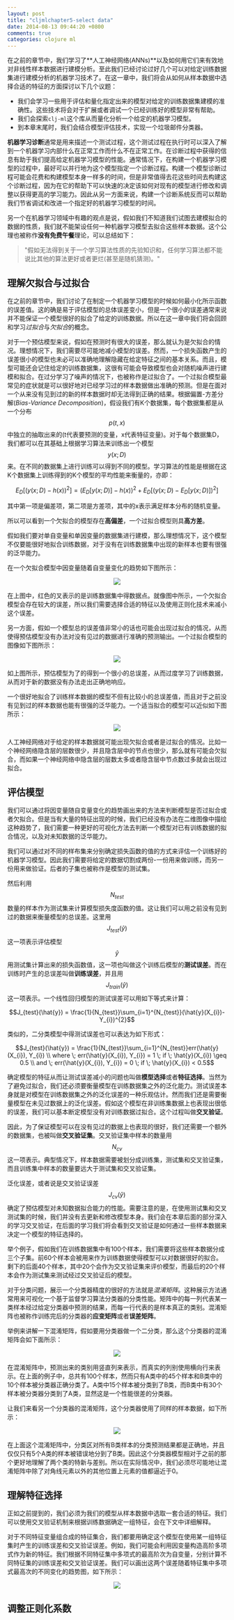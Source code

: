 ```yaml
---
layout: post
title: "cljmlchapter5-select data"
date: 2014-08-13 09:44:20 +0800
comments: true
categories: clojure ml
---
```


在之前的章节中，我们学习了**人工神经网络(ANNs)**以及如何用它们来有效地对非线性样本数据进行建模分析。至此我们已经讨论过好几个可以对给定训练数据集进行建模分析的机器学习技术了。在这一章中，我们将会从如何从样本数据中选择合适的特征的方面探讨以下几个议题：

* 我们会学习一些用于评估和量化指定出来的模型对给定的训练数据集建模的准确性。这些技术将会对于扩展或者调试一个已经训练好的模型非常有帮助。
* 我们会探索`clj-ml`这个库从而量化分析一个给定的机器学习模型。
* 到本章末尾时，我们会结合模型评估技术，实现一个垃圾邮件分类器。

**机器学习诊断**通常是用来描述一个测试过程，这个测试过程在执行时可以深入了解到一个机器学习内部什么在正常工作而什么不在正常工作。在诊断过程中获得的信息有助于我们提高给定机器学习模型的性能。通常情况下，在构建一个机器学习模型的过程中，最好可以并行地为这个模型指定一个诊断过程。构建一个模型诊断过程可能会花费和构建模型本身一样多的时间，但是非常值得去花这些时间去构建这个诊断过程，因为在它的帮助下可以快速的决定该如何对现有的模型进行修改和调整以获得更高的学习能力。因此从另一方面来说，构建一个诊断系统反而可以帮助我们节省调试和改进一个指定好的机器学习模型的时间。

另一个在机器学习领域中有趣的观点是说，假如我们不知道我们试图去建模拟合的数据的性质，我们就不能架设任何一种机器学习模型去拟合这些样本数据。这个公理也被称作**没有免费午餐**理论，可以总结如下：

>"假如无法得到关于一个学习算法性质的先验知识和，任何学习算法都不能说比其他的算法更好或者更烂(甚至是随机猜测)。"

## 理解欠拟合与过拟合

在之前的章节中，我们讨论了在制定一个机器学习模型的时候如何最小化所示函数的误差值。这的确是易于评估模型的总体误差变小，但是一个很小的误差通常来说并不能保证一个模型很好的拟合了给定的训练数据。所以在这一章中我们将会回顾和学习*过拟合*与*欠拟合*的概念。

对于一个预估模型来说，假如在预测时有很大的误差，那么就认为是欠拟合的情况。理想情况下，我们需要尽可能地减小模型的误差。然而，一个损失函数产生的误差很小的模型也未必可以准确地理解隐藏在给定特征之间的基本关系。而且，模型可能还会记住给定的训练数据集，这很有可能会导致模型也会对随机噪声进行建模和拟合。在过分学习了噪声的情况下，也被称作是过拟合了。一个过拟合模型最常见的症状就是可以很好地对已经学习过的样本数据做出准确的预测。但是在面对一个从来没有见到过的新的样本数据时却无法得到正确的结果。根据偏置-方差分解(_Bias-Variance Decomposition_)，假设我们有K个数据集，每个数据集都是从一个分布$$p(t,x)$$中独立的抽取出来的(t代表要预测的变量，x代表特征变量)。对于每个数据集D，我们都可以在其基础上根据学习算法来训练出一个模型$$y(x;D)$$来。在不同的数据集上进行训练可以得到不同的模型。学习算法的性能是根据在这K个数据集上训练得到的K个模型的平均性能来衡量的，亦即：

$$E_{D}[(y(x;D)-h(x))^{2}] = (E_{D}[y(x;D)]-h(x))^{2} + E_{D}[(y(x;D)-E_{D}[y(x;D)])^{2}]$$

其中第一项是偏差项，第二项是方差项，其中的x表示满足样本分布的随机变量。

所以可以看到一个欠拟合的模型存在**高偏差**，一个过拟合模型则具**高方差**。

假如我们要对单自变量和单因变量的数据集进行建模，那么理想情况下，这个模型不仅要能很好地拟合训练数据，对于没有在训练数据集中出现的新样本也要有很强的泛华能力。

在一个欠拟合模型中因变量随着自变量变化的趋势如下图所示：

<center>
	<img src="/images/cljml/chap5/image1.png">
</center>

在上图中，红色的叉表示的是训练数据集中得数据点。就像图中所示，一个欠拟合模型会存在较大的误差，所以我们需要选择合适的特征以及使用正则化技术来减小这个误差。

另一方面，假如一个模型总的误差值非常小的话也可能会出现过拟合的情况，从而使得预估模型没有办法对没有见过的数据进行准确的预测输出。一个过拟合模型的图像如下图所示：

<center>
	<img src="/images/cljml/chap5/image2.png">
</center>

如上图所示，预估模型为了的得到一个很小的总误差，从而过度学习了训练数据，从而对于新的数据没有办法走出正确地响应。

一个很好地拟合了训练样本数据的模型不但有比较小的总误差值，而且对于之前没有见到过的样本数据也能有很强的泛华能力。一个适当拟合的模型可以近似如下图所示：

<center>
	<img src="/images/cljml/chap5/image3.png">
</center>

人工神经网络对于给定的样本数据就可能出现欠拟合或者是过拟合的情况。比如一个神经网络隐含层的层数很少，并且隐含层中的节点也很少，那么就有可能会欠拟合，而如果一个神经网络中隐含层的层数太多或者隐含层中节点数过多就会出现过拟合。

## 评估模型

我们可以通过将因变量随自变量变化的趋势画出来的方法来判断模型是否过拟合或者欠拟合。但是当有大量的特征出现的时候，我们已经没有办法在二维图像中描绘这种趋势了，我们需要一种更好的可视化方法去判断一个模型对已有训练数据的拟合情况，以及对未知数据的泛华能力。

我们可以通过对不同的样布集来分别确定损失函数的值的方式来评估一个训练好的机器学习模型。因此我们需要将给定的数据切割成两份-一份用来做训练，而另一份用来做验证。后者的子集也被称作是模型的测试集。

然后利用$$N_{test}$$数量的样本作为测试集来计算模型损失度函数的值。这让我们可以用之前没有见到过的数据来衡量模型的总误差。这里用$$J_{test}(\hat{y})$$这一项表示评估模型$$\hat{y}$$用测试集计算出来的损失函数值，这一项也叫做这个训练后模型的**测试误差**。而在训练时产生的总误差叫做**训练误差**，并且用$$J_{train}(\hat{y})$$这一项表示。一个线性回归模型的测试误差可以用如下等式来计算：

$$J_{test}(\hat{y}) = \frac{1}{N_{test}}\sum_{i=1}^{N_{test}}(\hat{y}(X_{i})-Y_{i})^{2}$$

类似的，二分类模型中得测试误差也可以表达为如下形式：

$$J_{test}(\hat{y}) = \frac{1}{N_{test}}\sum_{i=1}^{N_{test}}err(\hat{y}(X_{i}), Y_{i}) \\
where \; err(\hat{y}(X_{i}), Y_{i}) = 1 \; if \; \hat{y}(X_{i}) \geq 0.5 \\
and \; err(\hat{y}(X_{i}), Y_{i}) = 0 \; if \; \hat{y}(X_{i}) < 0.5$$

确定模型的特征从而让测试误差减小的问题也叫做**模型选择**或者**特征选择**。当然为了避免过拟合，我们还必须要衡量模型在训练数据集之外的泛化能力。测试误差本身就是对模型在训练数据集之外的泛化误差的一种乐观估计。然而我们还是需要衡量模型在未见过数据上的泛化误差。假如这个模型在非训练集数据上也表现出很低的误差，我们可以基本断定模型没有对训练数据过拟合。这个过程叫做**交叉验证**。

因此，为了保证模型可以在没有见过的数据上也表现的很好，我们还需要一个额外的数据集，也被叫做**交叉验证集**。交叉验证集中样本的数量用$$N_{cv}$$这一项表示。典型情况下，样本数据需要被划分成训练集，测试集和交叉验证集，而且训练集中样本的数量要远大于测试集和交叉验证集。

泛化误差，或者说是交叉验证误差$$J_{cv}(\hat{y})$$确定了预估模型对未知数据拟合能力的性能。需要注意的是，在使用测试集和交叉测试集的时候，我们并没有去更新和修改模型本身。我们会在本章后面的部分深入的学习交叉验证，在后面的学习我们将会看到交叉验证是如何通过一些样本数据来决定一个模型的特征选择的。

举个例子，假如我们在训练数据集中有100个样本，我们需要将这些样本数据分成三个子集。前60个样本会被用来作为训练数据使得模型可以对数据很好的拟合。剩下的后面40个样本，其中20个会作为交叉验证集来评价模型，而最后的20个样本会作为测试集来测试经过交叉验证后的模型。

对于分类问题，展示一个分类器精度的很好的方法就是*混淆矩阵*。这种展示方法通常用来可视化一个基于监督学习算法分类器的分类性能。矩阵中的每一列代表某一类样本经过给定分类器中预测的结果，而每一行代表的是样本真正的类别。混淆矩阵也被称作训练完后的分类器的**应变矩阵**或者**误差矩阵**。

举例来讲解一下混淆矩阵，假如要用分类器做一个二分类，那么这个分类器的混淆矩阵会如下面所示：

<center>
	<img src="/images/cljml/chap5/image4.png">
</center>

在混淆矩阵中，预测出来的类别用竖直列来表示，而真实的列别使用横向行来表示。在上面的例子中，总共有100个样本，然而只有A类中的45个样本和B类中的10个样本被分类器正确分类了。A类中15个样本被分类到了B类，而B类中有30个样本被分类器分类到了A类，显然这是一个性能很差的分类器。

让我们来看另一个分类器的混淆矩阵，这个分类器使用了同样的样本数据，如下所示：

<center>
	<img src="/images/cljml/chap5/image5.png">
</center>

在上面这个混淆矩阵中，分类区对所有B类样本的分类预测结果都是正确地，并且仅仅只有5个A类的样本被错误地分到了B类。因此这个分类器模型相对于之前的那个更好地理解了两个类的特新与差别。所以在实际情况中，我们必须尽可能地让混淆矩阵中除了对角线元素以外的其他位置上元素的值都逼近于0。

## 理解特征选择

正如之前提到的，我们必须为我们的模型从样本数据中选取一套合适的特征。我们可以使用交叉验证机制来根据训练数据确定一组特征，会在下文中详细解释。

对于不同特征变量组合成的特征集合，我们都要用确定这个模型在使用某一组特征集时产生的训练误差和交叉验证误差。例如，我们可能会利用因变量构造高阶多项式作为新的特征。我们根据不同特征集中多项式的最高阶次为自变量，分别计算不同特征集的训练误差和交叉验证误差。我们可以画出这两个误差随着特征集中多项式最高次的不同变化的趋势图，如下所示：

<center>
	<img src="/images/cljml/chap5/image6.png">
</center>



## 调整正则化系数
